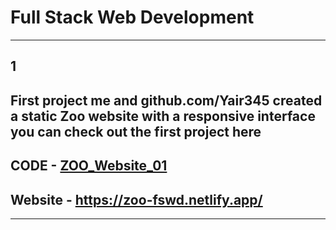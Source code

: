 # Full Stack Web Development 
---
## **1**
## First project me and github.com/Yair345 created a static Zoo website with a responsive interface you can check out the first project here
## CODE - [ ZOO_Website_01 ](https://github.com/SapirBashan/Full_Stack_Web_Development/tree/main/ZOO_Website_01)
## Website - https://zoo-fswd.netlify.app/
---
